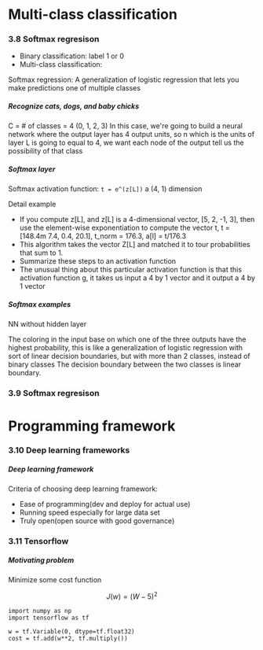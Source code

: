 # Multi-class classification
### 3.8 Softmax regresison
- Binary classification: label 1 or 0 
- Multi-class classification: 

Softmax regression: A generalization of logistic regression that lets you make predictions one of multiple classes

##### Recognize cats, dogs, and baby chicks
C = # of classes = 4 (0, 1, 2, 3)
In this case, we're going to build a neural network where the output layer has 4 output units, so n which is the units of layer L is going to equal to 4, we want each node of the output tell us the possibility of that class

##### Softmax layer  
Softmax activation function:
```t = e^(z[L])``` a (4, 1) dimension 

Detail example
- If you compute z[L], and z[L] is a 4-dimensional vector, [5, 2, -1, 3], then use the element-wise exponentiation to compute the vector t, t = [148.4m 7.4, 0.4, 20.1], t_norm = 176.3, a[l] = t/176.3
- This algorithm takes the vector Z[L] and matched it to tour probabilities that sum to 1.
- Summarize these steps to an activation function
- The unusual thing about this particular activation function is that this activation function g, it takes us input a 4 by 1 vector and it output a 4 by 1 vector 
 
##### Softmax examples
NN without hidden layer

The coloring in the input base on which one of the three outputs have the highest probability, this is like a generalization of logistic regression with sort of linear decision boundaries, but with more than 2 classes, instead of binary classes
The decision boundary between the two classes is linear boundary. 

### 3.9 Softmax regresison

# Programming framework

### 3.10 Deep learning frameworks 
##### Deep learning framework 
Criteria of choosing deep learning framework:
- Ease of programming(dev and deploy for actual use)
- Running speed especially for large data set 
- Truly open(open source with good governance) 

### 3.11 Tensorflow
##### Motivating problem 
Minimize some cost function 

$$
J(w) = (W - 5)^2
$$

```
import numpy as np
import tensorflow as tf
```
```
w = tf.Variable(0, dtype=tf.float32)
cost = tf.add(w**2, tf.multiply())
```























